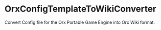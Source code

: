 # OrxConfigTemplateToWikiConverter
Convert Config file for the Orx Portable Game Engine into Orx Wiki format.
